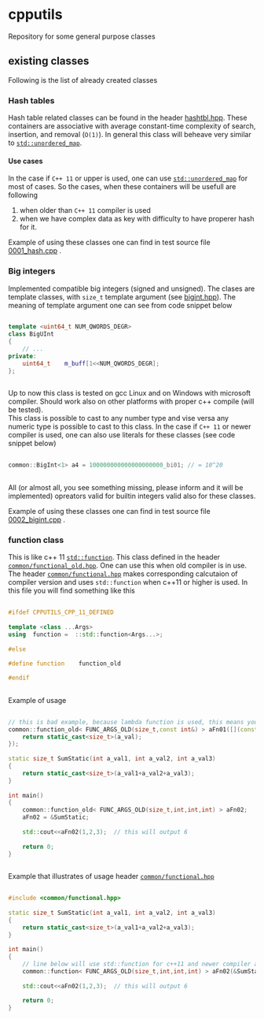 # cpputils
Repository for some general purpose classes  
  
## existing classes  
Following is the list of already created classes  
  
### Hash tables  
Hash table related classes can be found in the header [hashtbl.hpp](include/common/hashtbl.hpp). 
These containers are associative with average constant-time complexity of search, insertion, and removal (`O(1)`).
In general this class will beheave very similar to [`std::unordered_map`](https://en.cppreference.com/w/cpp/container/unordered_map).  
  
#### Use cases  
In the case if `C++ 11` or upper is used, one can use [`std::unordered_map`](https://en.cppreference.com/w/cpp/container/unordered_map) 
for most of cases. So the cases, when these containers will be usefull are following  
 1. when older than `C++ 11` compiler is used  
 2. when we have complex data as key with difficulty to have properer hash for it.  
   
Example of using these classes one can find in test source file [0001_hash.cpp](src/tests/googletest/0001_hash.cpp) .  
  
  
### Big integers  
Implemented compatible big integers (signed and unsigned). The clases are template classes, with `size_t` template argument 
(see [bigint.hpp](include/common/bigint.hpp)). The meaning of template argument one can see from code snippet below  
  
``` cpp  
  
template <uint64_t NUM_QWORDS_DEGR>  
class BigUInt  
{  
	// ...  
private:  
	uint64_t	m_buff[1<<NUM_QWORDS_DEGR];  
};  
  
```  
  
Up to now this class is tested on gcc Linux and on Windows with microsoft compiler. Should work also on other platforms with proper c++ 
compile (will be tested).  
This class is possible to cast to any number type and vise versa any numeric type is possible to cast to this class. 
In the case if `C++ 11` or newer compiler is used, one can also use literals for these classes (see code snippet below)   
  
``` cpp  
  
common::BigInt<1> a4 = 100000000000000000000_bi01; // = 10^20
    
```  

All (or almost all, you see something missing, please inform and it will be implemented) opreators valid for builtin 
integers valid also for these classes.  
  
Example of using these classes one can find in test source file [0002_bigint.cpp](src/tests/googletest/0002_bigint.cpp) .  
  
  
### function class  
This is like c++ 11 [`std::function`](https://en.cppreference.com/w/cpp/utility/functional/function). 
This class defined in the header [`common/functional_old.hpp`](include/common/functional_old.hpp). 
One can use this when old compiler is in use. The header [`common/functional.hpp`](include/common/functional.hpp) makes 
corresponding calcutaion of compiler version and uses `std::function` when c++11 or higher is used. In this file you will find something like this  
```cpp  
    
#ifdef CPPUTILS_CPP_11_DEFINED  
  
template <class ...Args>  
using  function =  ::std::function<Args...>;  
  
#else  
  
#define function	function_old  

#endif  
  
```  
  
Example of usage  
``` cpp  
  
// this is bad example, because lambda function is used, this means you can use std::function  
common::function_old< FUNC_ARGS_OLD(size_t,const int&) > aFn01([](const int& a_val){  
	return static_cast<size_t>(a_val);  
});  
  
static size_t SumStatic(int a_val1, int a_val2, int a_val3)   
{  
	return static_cast<size_t>(a_val1+a_val2+a_val3);  
}  
  
int main()  
{  
	common::function_old< FUNC_ARGS_OLD(size_t,int,int,int) > aFn02;  
	aFn02 = &SumStatic;  
	  
	std::cout<<aFn02(1,2,3);  // this will output 6  
	  
	return 0;  
}  
  
```  
  
Example that illustrates of usage header  [`common/functional.hpp`](include/common/functional.hpp)  
``` cpp  
  
#include <common/functional.hpp>  
  
static size_t SumStatic(int a_val1, int a_val2, int a_val3)  
{  
	return static_cast<size_t>(a_val1+a_val2+a_val3);  
}  
  
int main()  
{  
	// line below will use std::function for c++11 and newer compiler and common::function_old for old compilers    
	common::function< FUNC_ARGS_OLD(size_t,int,int,int) > aFn02(&SumStatic);  
  	  
	std::cout<<aFn02(1,2,3);  // this will output 6  
	  
	return 0;  
}  
  
```  
